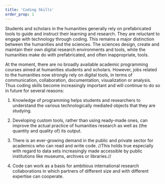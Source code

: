 ```yaml
---
title: 'Coding Skills'
order_prop: 1
---
```


Students and scholars in the humanities generally rely on prefabricated tools to guide and instruct their learning and research. They are reluctant to engage with technology through coding. This remains a major distinction between the humanities and the sciences. The sciences design, create and maintain their own digital research environments and tools, while the humanities make do with prefabricated, and often inappropriate, tools. 

At the moment, there are no broadly available academic programming courses aimed at humanities students and scholars. However, jobs related to the humanities now strongly rely on digital tools, in terms of communication, collaboration, documentation, visualization or analysis. Thus coding skills become increasingly important and will continue to do so in future for several reasons:


1. Knowledge of programming helps students and researchers to understand the various technologically mediated objects that they are studying. 

2. Developing custom tools, rather than using ready-made ones, can improve the actual practice of humanities research as well as (the quantity and quality of) its output.

3. There is an ever-growing demand in the public and private sector for academics who can read and write code. //This holds true especially with regard to data sets increasingly made accessible by public institutions like museums, archives or libraries.//

4. Code can work as a basis for ambitious international research collaborations in which partners of different size and with different expertise can cooperate.    
